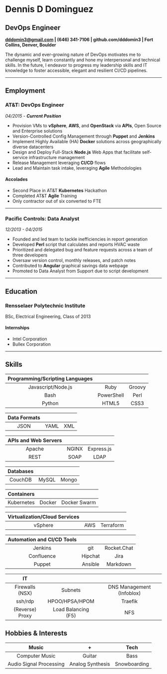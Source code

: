 # Dennis D Dominguez

## DevOps Engineer

**dddomin3@gmail.com | (646) 341-7106 | github.com/dddomin3 | Fort Collins, Denver, Boulder**

The dynamic and ever-growing nature of DevOps motivates me to challenge myself, learn constantly and hone my interpersonal and technical skills. In the future, I endeavor to progress my leadership skills and IT knowledge to foster accessible, elegant and resilient CI/CD pipelines. 

---

## Employment

### AT&T: DevOps Engineer

*04/2015 - **Current Position***

- Provision VMs to **vSphere**, **AWS**, and **OpenStack** via **APIs**, Open Source and Enterprise solutions
- Version-Controlled Config Management through **Puppet** and **Jenkins**
- Implement Highly Available (HA) **Docker** solutions across geographically diverse datacenters
- Design and Deploy Full-Stack **Node.js** Web Apps that facilitate self-service infrastructure management
- Release Management leveraging **CI/CD** flows
- Lead and Maintain task intake, leveraging **Agile** Methodologies

#### Accolades

- Second Place in AT&T **Kubernetes** Hackathon
- Completed AT&T **Agile** Training
- Only contractor out of six converted to FTE

---

### Pacific Controls: Data Analyst

*12/2013 - 04/2015*

- Founded and led team to tackle inefficiencies in report generation
- Developed **Perl** script that calculates and reports HVAC waste
- Prioritized and delegated bug and feature requests across a team of three developers
- Oversaw version control, monthly releases, and patch notes
- Contributed to **Angular** graphical savings data webpage
- Promoted to Data Analyst from Support due to script development

---

## Education

### Rensselaer Polytechnic Institute

BSc, Electrical Engineering, Class of 2013

#### Internships

- Intel Corporation
- Bullex Corporation

---

## Skills

| Programming/Scripting Languages |  |  |
|:------:|:-----------:|:------------------:|
| Javascript/Node.js | Ruby | Groovy |
| Bash | PowerShell | Perl |
| Python | HTML5 | CSS3 |

| Data Formats |  |  |
|:------:|:-----------:|:------------------:|
| JSON | YAML | XML |

| APIs and Web Servers |  |  |
|:------:|:-----------:|:------------------:|
| Apache | NGINX | Express.js |
| REST | SOAP | LDAP |

| Databases |  |  |
|:------:|:-----------:|:------------------:|
| CouchDB | MySQL | Mongo |

| Containers |  |  |
|:------:|:-----------:|:------------------:|
| Kubernetes | Docker | Docker Swarm |

| Virtualization/Cloud Services |  |  |
|:------:|:-----------:|:------------------:|
| vSphere | AWS | Terraform |

| Automation and CI/CD Tools |  |  |
|:------:|:-----------:|:------------------:|
| Jenkins | git | Rocket.Chat |
| Confluence | Hipchat | Jira |
| Puppet | Ansible | Markdown |

| IT |  |  |
|:------:|:-----------:|:------------------:|
| Firewalls (NSX) | Subnets | DNS Management (Infoblox) |
| ssh/rdp | HPOO/HPSA/HPOM | Traefik |
| (Reverse) Proxy | Load Balancing (F5) | NFS |

## Hobbies & Interests

| Music | + | Tech |
|:------:|:-----------:|:------------------:|
| Computer Music | Guitar | Bass |
| Audio Signal Processing | Analog Synthesis | Snowboarding |
